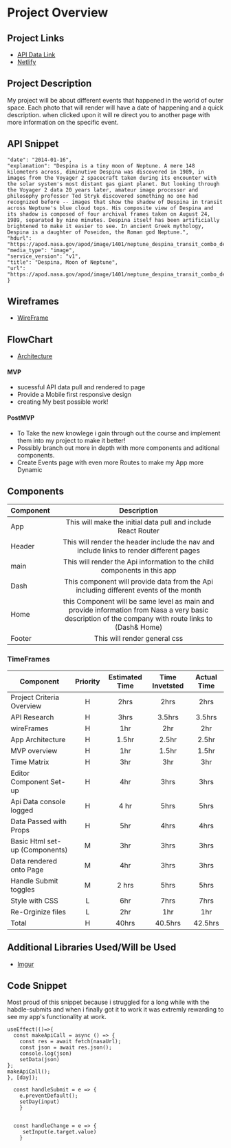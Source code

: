 # Project Overview

## Project Links

- [API Data Link](https://api.nasa.gov/planetary/apod?date=2014-01-16&api_key=DEMO_KEY)
- [Netlify](https://app.netlify.com/user/settings#profile)

## Project Description

My project will be about different events that happened in the world of outer space. Each photo that will render will have a date of happening and a quick description. when clicked upon it will re direct you to another page with more information on the specific event. 
## API Snippet
```
"date": "2014-01-16",
"explanation": "Despina is a tiny moon of Neptune. A mere 148 kilometers across, diminutive Despina was discovered in 1989, in images from the Voyager 2 spacecraft taken during its encounter with the solar system's most distant gas giant planet. But looking through the Voyager 2 data 20 years later, amateur image processor and philosophy professor Ted Stryk discovered something no one had recognized before -- images that show the shadow of Despina in transit across Neptune's blue cloud tops. His composite view of Despina and its shadow is composed of four archival frames taken on August 24, 1989, separated by nine minutes. Despina itself has been artificially brightened to make it easier to see. In ancient Greek mythology, Despina is a daughter of Poseidon, the Roman god Neptune.",
"hdurl": "https://apod.nasa.gov/apod/image/1401/neptune_despina_transit_combo_despinabrightened.jpg",
"media_type": "image",
"service_version": "v1",
"title": "Despina, Moon of Neptune",
"url": "https://apod.nasa.gov/apod/image/1401/neptune_despina_transit_combo_despinabrightened.jpg"
}

```


## Wireframes
- [WireFrame ](https://wireframepro.mockflow.com/view/Md79f547ea783b74ad05e9851f7fa78361585331512907#/page/9777a32b55a94b628e3a98fe7e6013a7)

## FlowChart
- [Architecture](https://drive.google.com/file/d/1OMAvSHK0jj5iBXw6mSDprPrF9eAK4gTt/view?usp=sharing)


#### MVP 
- sucessful API data pull and rendered to page
- Provide a Mobile first responsive design 
- creating My best possible work!

#### PostMVP 
- To Take the new knowlege i gain through out the course and implement them into my project to make it better!
- Possibly branch out more in depth with more components and aditional components.  
- Create Events page with even more Routes to make my App more Dynamic 

## Components

| Component | Description | 
| --- | :---: |  
| App | This will make the initial data pull and include React Router| 
| Header | This will render the header include the nav and include links to render different pages |
| main | This will render the Api information to the child components in this app |
| Dash| This component will provide data from the Api including different events of the month |
| Home | this Component will be same level as main and provide information from Nasa a very basic description of the company with route links to (Dash& Home) |
| Footer | This will render general css| 



### TimeFrames

| Component | Priority | Estimated Time | Time Invetsted | Actual Time |
| --- | :---: |  :---: | :---: | :---: |
| Project Criteria Overview | H | 2hrs| 2hrs | 2hrs |
| API Research| H | 3hrs| 3.5hrs | 3.5hrs |
| wireFrames | H | 1hr | 2hr | 2hr |
| App Architecture | H | 1.5hr | 2.5hr | 2.5hr |
| MVP overview | H | 1hr | 1.5hr | 1.5hr |
| Time Matrix | H | 3hr | 3hr | 3hr |
| Editor Component Set-up | H | 4hr | 3hrs | 3hrs |
| Api Data console logged | H | 4 hr | 5hrs | 5hrs |
| Data Passed with Props | H | 5hr | 4hrs | 4hrs |
| Basic Html set-up (Components) | M | 3hr | 3hrs | 3hrs |
| Data rendered onto Page | M | 4hr | 3hrs | 3hrs |
| Handle Submit toggles | M | 2 hrs | 5hrs | 5hrs |
| Style with CSS | L | 6hr | 7hrs | 7hrs |
| Re-Orginize files | L | 2hr | 1hr| 1hr |
| Total | H | 40hrs| 40.5hrs | 42.5hrs |

## Additional Libraries Used/Will be Used
 - [Imgur](https://imgur.com/)

## Code Snippet
 Most proud of this snippet because i struggled for a long while with the habdle-submits and when i finally got it to work it was extremly rewarding to see my app's functionality at work. 
```
useEffect(()=>{
  const makeApiCall = async () => {
    const res = await fetch(nasaUrl);
    const json = await res.json();
    console.log(json)
    setData(json)      
};
makeApiCall();
}, [day]);
  
  const handleSubmit = e => {
    e.preventDefault();
    setDay(input)
    }
    

  const handleChange = e => {
     setInput(e.target.value)
    }
```

